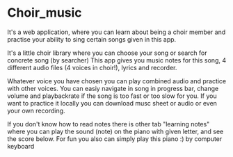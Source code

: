 # Choir_music
It's a web application, where you can learn about being a choir member 
and practise your ability to sing certain songs given in this app.

It's a little choir library where you can choose your song or search for concrete song (by searcher)
This app gives you music notes for this song, 4 different audio files (4 voices in choir!), lyrics and recorder.

Whatever voice you have chosen you can play combined audio and practice with other voices.
You can easiy navigate in song in progress bar, change volume and playbackrate if the song is too fast or too slow for you.
If you want to practice it locally you can download musc sheet or audio or even your own recording.

If you don't know how to read notes there is other tab "learning notes" where you can play the sound (note) on the piano with given letter,
and see the score below. For fun you also can simply play this piano :) by computer keyboard
